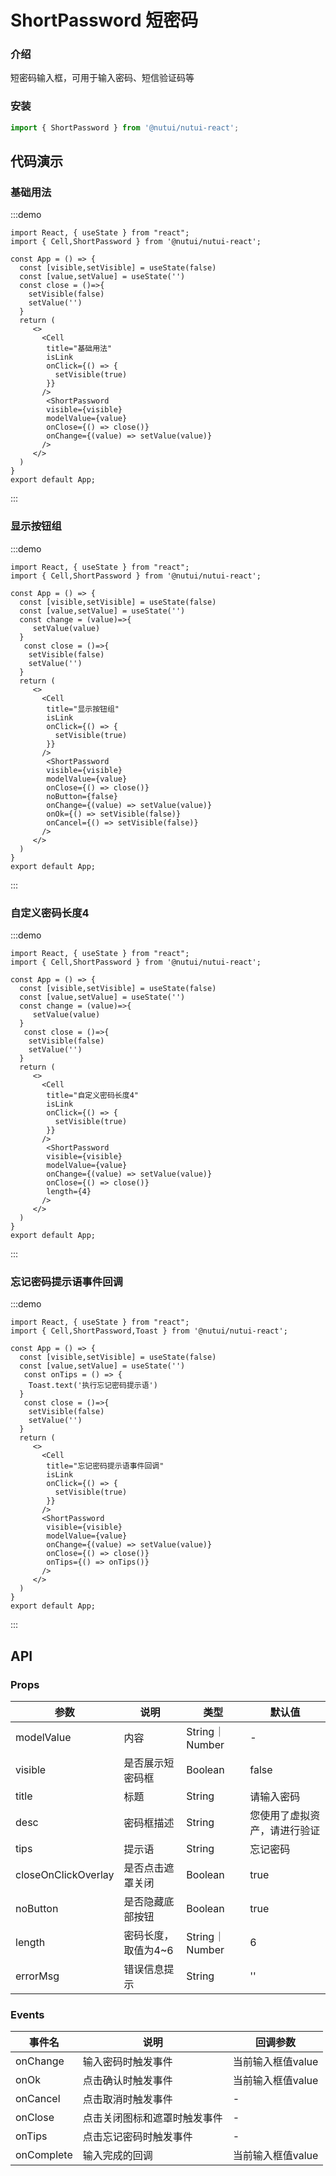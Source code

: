 #  ShortPassword 短密码

### 介绍

短密码输入框，可用于输入密码、短信验证码等

### 安装
```js
import { ShortPassword } from '@nutui/nutui-react';
```


## 代码演示

### 基础用法
:::demo
```tsx
import React, { useState } from "react";
import { Cell,ShortPassword } from '@nutui/nutui-react';

const App = () => {
  const [visible,setVisible] = useState(false)
  const [value,setValue] = useState('')
  const close = ()=>{
    setVisible(false)
    setValue('')
  }
  return (
     <>
       <Cell
        title="基础用法"
        isLink
        onClick={() => {
          setVisible(true)
        }}
       />
        <ShortPassword
        visible={visible}
        modelValue={value}
        onClose={() => close()}
        onChange={(value) => setValue(value)}
       />
     </>
  )
}
export default App;

```
:::


### 显示按钮组
:::demo
```tsx
import React, { useState } from "react";
import { Cell,ShortPassword } from '@nutui/nutui-react';

const App = () => {
  const [visible,setVisible] = useState(false)
  const [value,setValue] = useState('')
  const change = (value)=>{
     setValue(value)
  }
   const close = ()=>{
    setVisible(false)
    setValue('')
  }
  return (
     <>
       <Cell
        title="显示按钮组"
        isLink
        onClick={() => {
          setVisible(true)
        }}
       />
        <ShortPassword
        visible={visible}
        modelValue={value}
        onClose={() => close()}
        noButton={false}
        onChange={(value) => setValue(value)}
        onOk={() => setVisible(false)}
        onCancel={() => setVisible(false)}
       />
     </>
  )
}
export default App;

```
:::

### 自定义密码长度4
:::demo
```tsx
import React, { useState } from "react";
import { Cell,ShortPassword } from '@nutui/nutui-react';

const App = () => {
  const [visible,setVisible] = useState(false)
  const [value,setValue] = useState('')
  const change = (value)=>{
     setValue(value)
  }
   const close = ()=>{
    setVisible(false)
    setValue('')
  }
  return (
     <>
       <Cell
        title="自定义密码长度4"
        isLink
        onClick={() => {
          setVisible(true)
        }}
       />
        <ShortPassword
        visible={visible}
        modelValue={value}
        onChange={(value) => setValue(value)}
        onClose={() => close()}
        length={4}
       />
     </>
  )
}
export default App;

```
:::
### 忘记密码提示语事件回调
:::demo
```tsx
import React, { useState } from "react";
import { Cell,ShortPassword,Toast } from '@nutui/nutui-react';

const App = () => {
  const [visible,setVisible] = useState(false)
  const [value,setValue] = useState('')
   const onTips = () => {
    Toast.text('执行忘记密码提示语')
  }
   const close = ()=>{
    setVisible(false)
    setValue('')
  }
  return (
     <>
       <Cell
        title="忘记密码提示语事件回调"
        isLink
        onClick={() => {
          setVisible(true)
        }}
       />
       <ShortPassword
        visible={visible}
        modelValue={value}
        onChange={(value) => setValue(value)}
        onClose={() => close()}
        onTips={() => onTips()}
       />
     </>
  )
}
export default App;

```
:::



## API

### Props

| 参数         | 说明                             | 类型   | 默认值           |
|--------------|----------------------------------|--------|------------------|
| modelValue         | 内容               | String｜Number | -                |
| visible        | 是否展示短密码框                         | Boolean | false              |
| title                  | 标题                | String         | 请输入密码                   |
| desc                   | 密码框描述          | String         | 您使用了虚拟资产，请进行验证 |
| tips                   | 提示语              | String         | 忘记密码                     |
| closeOnClickOverlay | 是否点击遮罩关闭    | Boolean        | true                         |
| noButton              | 是否隐藏底部按钮    | Boolean        | true                         |
| length                 | 密码长度，取值为4~6 | String｜Number | 6                            |
| errorMsg              | 错误信息提示        | String         | ''                           |

### Events

| 事件名 | 说明           | 回调参数     |
|--------|----------------|--------------|
| onChange   | 输入密码时触发事件     |  当前输入框值value    |
| onOk       | 点击确认时触发事件     | 当前输入框值value    |
| onCancel   | 点击取消时触发事件     | -    |
| onClose    | 点击关闭图标和遮罩时触发事件 | -    |
| onTips    | 点击忘记密码时触发事件 | -    |
| onComplete | 输入完成的回调         | 当前输入框值value    |
